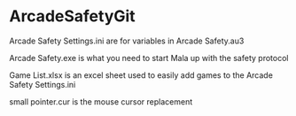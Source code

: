 # ArcadeSafetyGit
Arcade Safety Settings.ini are for variables in Arcade Safety.au3

Arcade Safety.exe is what you need to start Mala up with the safety protocol

Game List.xlsx is an excel sheet used to easily add games to the Arcade Safety Settings.ini

small pointer.cur is the mouse cursor replacement
